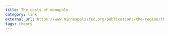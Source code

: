 ```yaml
---
title: The costs of monopoly
category: link
external_url: https://www.minneapolisfed.org/publications/the-region/the-costs-of-monopoly-a-new-view
tags: theory
---
```

